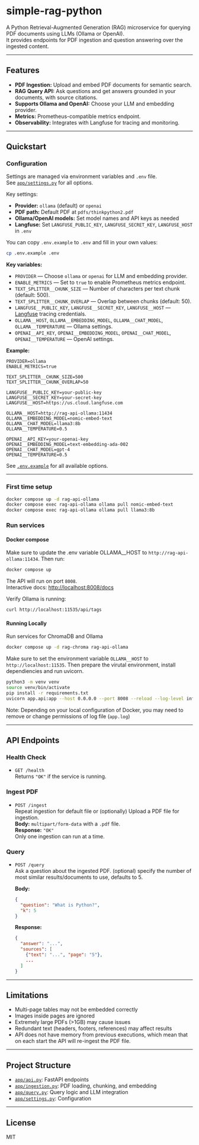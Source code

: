 # simple-rag-python

A Python Retrieval-Augmented Generation (RAG) microservice for querying PDF documents using LLMs (Ollama or OpenAI).  
It provides endpoints for PDF ingestion and question answering over the ingested content.

---

## Features

- **PDF Ingestion:** Upload and embed PDF documents for semantic search.
- **RAG Query API:** Ask questions and get answers grounded in your documents, with source citations.
- **Supports Ollama and OpenAI:** Choose your LLM and embedding provider.
- **Metrics:** Prometheus-compatible metrics endpoint.
- **Observability:** Integrates with Langfuse for tracing and monitoring.

---

## Quickstart

### Configuration

Settings are managed via environment variables and `.env` file.  
See [`app/settings.py`](app/settings.py) for all options.

Key settings:
- **Provider:** `ollama` (default) or `openai`
- **PDF path:** Default PDF at `pdfs/thinkpython2.pdf`
- **Ollama/OpenAI models:** Set model names and API keys as needed
- **Langfuse:** Set `LANGFUSE_PUBLIC_KEY`, `LANGFUSE_SECRET_KEY`, `LANGFUSE_HOST` in `.env`

You can copy `.env.example` to `.env` and fill in your own values:

```bash
cp .env.example .env
```

**Key variables:**

- `PROVIDER` — Choose `ollama` or `openai` for LLM and embedding provider.
- `ENABLE_METRICS` — Set to `true` to enable Prometheus metrics endpoint.
- `TEXT_SPLITTER__CHUNK_SIZE` — Number of characters per text chunk (default: 500).
- `TEXT_SPLITTER__CHUNK_OVERLAP` — Overlap between chunks (default: 50).
- `LANGFUSE__PUBLIC_KEY`, `LANGFUSE__SECRET_KEY`, `LANGFUSE__HOST` — [Langfuse](https://langfuse.com/) tracing credentials.
- `OLLAMA__HOST`, `OLLAMA__EMBEDDING_MODEL`, `OLLAMA__CHAT_MODEL`, `OLLAMA__TEMPERATURE` — Ollama settings.
- `OPENAI__API_KEY`, `OPENAI__EMBEDDING_MODEL`, `OPENAI__CHAT_MODEL`, `OPENAI__TEMPERATURE` — OpenAI settings.

**Example:**

```env
PROVIDER=ollama
ENABLE_METRICS=true

TEXT_SPLITTER__CHUNK_SIZE=500
TEXT_SPLITTER__CHUNK_OVERLAP=50

LANGFUSE__PUBLIC_KEY=your-public-key
LANGFUSE__SECRET_KEY=your-secret-key
LANGFUSE__HOST=https://us.cloud.langfuse.com

OLLAMA__HOST=http://rag-api-ollama:11434
OLLAMA__EMBEDDING_MODEL=nomic-embed-text
OLLAMA__CHAT_MODEL=llama3:8b
OLLAMA__TEMPERATURE=0.5

OPENAI__API_KEY=your-openai-key
OPENAI__EMBEDDING_MODEL=text-embedding-ada-002
OPENAI__CHAT_MODEL=gpt-4
OPENAI__TEMPERATURE=0.5
```

See [`.env.example`](.env.example) for all available options.

---

### First time setup

```bash
docker compose up -d rag-api-ollama
docker compose exec rag-api-ollama ollama pull nomic-embed-text
docker compose exec rag-api-ollama ollama pull llama3:8b
```

### Run services

#### Docker compose

Make sure to update the .env variable OLLAMA__HOST to `http://rag-api-ollama:11434`. Then run:

```bash
docker compose up
```

The API will run on port `8008`.  
Interactive docs: [http://localhost:8008/docs](http://localhost:8008/docs)

Verify Ollama is running:
```bash
curl http://localhost:11535/api/tags
```

#### Running Locally

Run services for ChromaDB and Ollama

```bash
docker compose up -d rag-chroma rag-api-ollama
```

Make sure to set the environment variable `OLLAMA__HOST` to `http://localhost:11535`. Then prepare the virutal environment, install dependiencies and run uvicorn.

```bash
python3 -m venv venv
source venv/bin/activate
pip install -r requirements.txt
uvicorn app.api:app --host 0.0.0.0 --port 8008 --reload --log-level info --log-config logging_config.ini
```

Note: Depending on your local configuration of Docker, you may need to remove or change permissions of log file (`app.log`)

---

## API Endpoints

### Health Check

- `GET /health`  
  Returns `"OK"` if the service is running.

### Ingest PDF

- `POST /ingest`  
  Repeat ingestion for default file or (optionally) Upload a PDF file for ingestion.  
  **Body:** `multipart/form-data` with a `.pdf` file.  
  **Response:** `"OK"`  
  Only one ingestion can run at a time.

### Query

- `POST /query`  
  Ask a question about the ingested PDF. (optional) specify the number of most similar results/documents to use, defaults to 5.
  
  **Body:**  
  ```json
  {
    "question": "What is Python?",
    "k": 5
  }
  ```
  **Response:**  
  ```json
  {
    "answer": "...",
    "sources": [
      {"text": "...", "page": "5"},
      ...
    ]
  }
  ```

---

## Limitations

- Multi-page tables may not be embedded correctly
- Images inside pages are ignored
- Extremely large PDFs (>1GB) may cause issues
- Redundant text (headers, footers, references) may affect results
- API does not have memory from previous executions, which mean that on each start the API will re-ingest the PDF file.

---

## Project Structure

- [`app/api.py`](app/api.py): FastAPI endpoints
- [`app/ingestion.py`](app/ingestion.py): PDF loading, chunking, and embedding
- [`app/query.py`](app/query.py): Query logic and LLM integration
- [`app/settings.py`](app/settings.py): Configuration

---

## License

MIT